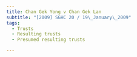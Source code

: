 ```yaml
---
title: Chan Gek Yong v Chan Gek Lan
subtitle: "[2009] SGHC 20 / 19\_January\_2009"
tags:
  - Trusts
  - Resulting trusts
  - Presumed resulting trusts

---
```


